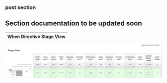 ### post section

## Section documentation to be updated soon

When Directive Stage View               |  
:-------------------------:|
![Pipleline Visualization](https://github.com/fred-juma/Certified-Jenkins-Administrator/blob/main/images/Lab05_post_stage_view.JPG)